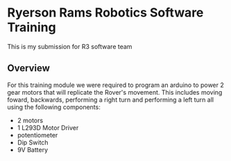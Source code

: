 # Ryerson Rams Robotics Software Training
  This is my submission for R3 software team
## Overview
For this training module we were required to program an arduino to power 2 gear motors that will replicate the Rover's movement. This includes moving foward, backwards, performing a right turn and performing a left turn all using the following components:
  - 2 motors
  - 1 L293D Motor Driver
  - potentiometer
  - Dip Switch
  - 9V Battery
  
 
